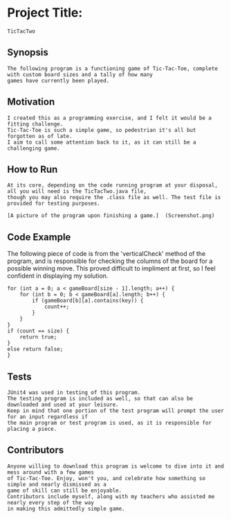 # Project Title:
	TicTacTwo
	
## Synopsis
	The following program is a functioning game of Tic-Tac-Toe, complete with custom board sizes and a tally of how many
	games have currently been played.
	
## Motivation
	I created this as a programming exercise, and I felt it would be a fitting challenge.
	Tic-Tac-Toe is such a simple game, so pedestrian it's all but forgotten as of late.
	I aim to call some attention back to it, as it can still be a challenging game.

## How to Run
	At its core, depending on the code running program at your disposal, all you will need is the TicTacTwo.java file,
	though you may also require the .class file as well. The test file is provided for testing purposes.
	
	[A picture of the program upon finishing a game.]  (Screenshot.png)

## Code Example
The following piece of code is from the 'verticalCheck' method of the program, and is responsible for checking 
the columns of the board for a possible winning move. This proved difficult to impliment at first, so I feel 
confident in displaying my solution.

```
for (int a = 0; a < gameBoard[size - 1].length; a++) {
	for (int b = 0; b < gameBoard[a].length; b++) {
		if (gameBoard[b][a].contains(key)) {
			count++;
		}
	}
}
if (count == size) {
	return true;
}
else return false;
}	
```

## Tests
	JUnit4 was used in testing of this program. 
	The testing program is included as well, so that can also be  downloaded and used at your leisure. 
	Keep in mind that one portion of the test program will prompt the user for an input regardless if 
	the main program or test program is used, as it is responsible for placing a piece.

## Contributors
	Anyone willing to download this program is welcome to dive into it and mess around with a few games
	of Tic-Tac-Toe. Enjoy, won't you, and celebrate how something so simple and nearly dismissed as a 
	game of skill can still be enjoyable.
	Contributors include myself, along with my teachers who assisted me nearly every step of the way
	in making this admittedly simple game.
